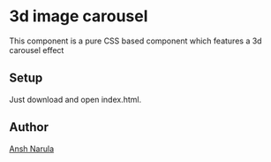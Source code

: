 # 3d image carousel

This component is a pure CSS based component which features a 3d carousel effect

## Setup

Just download and open index.html.

## Author

[Ansh Narula](https://github.com/anshnarula5)
